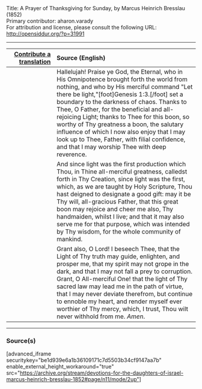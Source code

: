 <html>
<head></head>
<body>
Title: A Prayer of Thanksgiving for Sunday, by Marcus Heinrich Bresslau (1852)<br />
Primary contributor: aharon.varady<br />
For attribution and license, please consult the following URL: <a href="http://opensiddur.org/?p=31991">http://opensiddur.org/?p=31991</a>
<p />
<hr />

<table style="margin-left: auto;margin-right: auto;" class="draggable">
<thead><tr><th id="x" style="text-align: right;"><a href="/contributing/upload/">Contribute a translation</a></th><th style="text-align: left;">Source (English)</th></tr></thead>
<tbody>
<tr><td style="vertical-align:top;" width="25%">
<div class="liturgy"><span lang="he">

</span></div></td>
 
<td style="vertical-align:top;">
<div class="english">
Hallelujah! Praise ye God, the Eternal, who in His Omnipotence brought forth the world from nothing, and who by His merciful command "Let there be light,"[foot]Genesis 1:3.[/foot] set a boundary to the darkness of chaos. Thanks to Thee, O Father, for the beneficial and all-rejoicing Light; thanks to Thee for this boon, so worthy of Thy greatness a boon, the salutary influence of which I now also enjoy that I may look up to Thee, Father, with filial confidence, and that I may worship Thee with deep reverence. 
</div></td></tr>


<tr><td style="vertical-align:top;">
<div class="liturgy"><span lang="he">

</span></div></td>
 
<td style="vertical-align:top;">
<div class="english">
And since light was the first production which Thou, in Thine all-merciful greatness, calledst forth in Thy Creation, since light was the first, which, as we are taught by Holy Scripture, Thou hast deigned to designate a good gift: may it be Thy will, all-gracious Father, that this great boon may rejoice and cheer me also, Thy handmaiden, whilst I live; and that it may also serve me for that purpose, which was intended by Thy wisdom, for the whole community of mankind. 
</div></td></tr>


<tr><td style="vertical-align:top;">
<div class="liturgy"><span lang="he">

</span></div></td>
 
<td style="vertical-align:top;">
<div class="english">
Grant also, O Lord! I beseech Thee, that the Light of Thy truth may guide, enlighten, and prosper me, that my spirit may not grope in the dark, and that I may not fall a prey to corruption. Grant, O All-merciful One! that the light of Thy sacred law may lead me in the path of virtue, that I may never deviate therefrom, but continue to ennoble my heart, and render myself ever worthier of Thy mercy, which, I trust, Thou wilt never withhold from me. <em>Amen</em>.
</div></td></tr>
</tbody></table>

<hr />

<h3>Source(s)</h3>

[advanced_iframe securitykey="be1d939e6a1b36109171c7d5503b34cf9147aa7b" enable_external_height_workaround="true" src="https://archive.org/stream/devotions-for-the-daughters-of-israel-marcus-heinrich-bresslau-1852#page/n11/mode/2up"]

&nbsp;
</body>
</html>